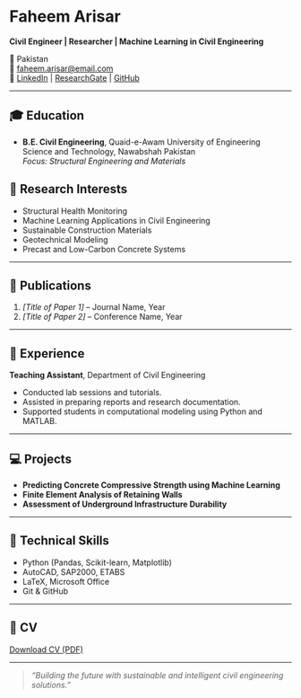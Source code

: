 # Faheem Arisar

**Civil Engineer | Researcher | Machine Learning in Civil Engineering**

📍 Pakistan  
📧 faheem.arisar@email.com  
🔗 [LinkedIn](https://linkedin.com/in/faheemarisar) | [ResearchGate](https://www.researchgate.net/profile/Faheem-Arisar) | [GitHub](https://github.com/Faheem-Arisar)

---

## 🎓 Education
  
- **B.E. Civil Engineering**, Quaid-e-Awam University of Engineering Science and Technology, Nawabshah Pakistan  
  *Focus: Structural Engineering and Materials*

## 🧠 Research Interests
- Structural Health Monitoring  
- Machine Learning Applications in Civil Engineering  
- Sustainable Construction Materials  
- Geotechnical Modeling  
- Precast and Low-Carbon Concrete Systems  

---

## 🧾 Publications
1. *[Title of Paper 1]* – Journal Name, Year  
2. *[Title of Paper 2]* – Conference Name, Year  

---

## 💼 Experience
**Teaching Assistant**, Department of Civil Engineering  
- Conducted lab sessions and tutorials.  
- Assisted in preparing reports and research documentation.  
- Supported students in computational modeling using Python and MATLAB.  

---

## 💻 Projects
- **Predicting Concrete Compressive Strength using Machine Learning**  
- **Finite Element Analysis of Retaining Walls**  
- **Assessment of Underground Infrastructure Durability**

---

## 🧰 Technical Skills
- Python (Pandas, Scikit-learn, Matplotlib)  
- AutoCAD, SAP2000, ETABS  
- LaTeX, Microsoft Office  
- Git & GitHub  

---

## 📄 CV
[Download CV (PDF)](link-to-your-cv.pdf)

---

> *“Building the future with sustainable and intelligent civil engineering solutions.”*
